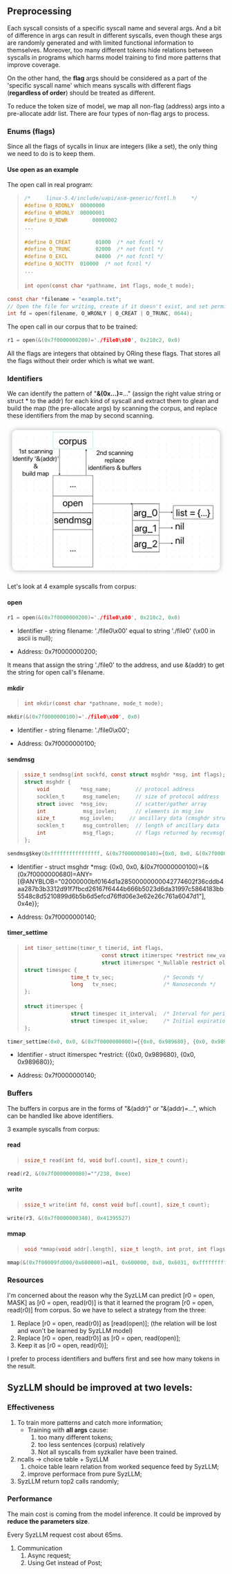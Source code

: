 ## Preprocessing

Each syscall consists of a specific syscall name and several args. And a bit of difference in args can result in different syscalls, even though these args are randomly generated and with limited functional information to themselves. Moreover, too many different tokens hide relations between syscalls in programs which harms model training to find more patterns that improve coverage. 

On the other hand, the **flag** args should be considered as a part of the 'specific syscall name' which means syscalls with different flags (**regardless of order**) should be treated as different. 

To reduce the token size of model, we map all non-flag (address) args into a pre-allocate addr list. There are four types of non-flag args to process.

### Enums (flags)

Since all the flags of sycalls in linux are integers (like a set), the only thing we need to do is to keep them.

#### Use open as an example

The open call in real program:

> ```c
> /*     linux-5.4/include/uapi/asm-generic/fcntl.h     */
> #define O_RDONLY	00000000
> #define O_WRONLY	00000001
> #define O_RDWR		00000002
> ...
>   
> #define O_CREAT		 01000	/* not fcntl */
> #define O_TRUNC		 02000	/* not fcntl */
> #define O_EXCL		 04000	/* not fcntl */
> #define O_NOCTTY	010000	/* not fcntl */
> ...
> 
> int open(const char *pathname, int flags, mode_t mode);
> ```

```c
const char *filename = "example.txt";  
// Open the file for writing, create if it doesn't exist, and set permissions to 0644
int fd = open(filename, O_WRONLY | O_CREAT | O_TRUNC, 0644);
```

The open call in our corpus that to be trained:

```c
r1 = open(&(0x7f0000000200)='./file0\x00', 0x210c2, 0x0)
```

All the flags are integers that obtained by ORing these flags. That stores all the flags without their order which is what we want.

### Identifiers

We can identify the pattern of "**&(0x...)=**..." (assign the right value string or struct * to the addr) for each kind of syscall and extract them to glean and build the map (the pre-allocate args) by scanning the corpus, and replace these identifiers from the map by second scanning.

![image-20240216220229314](../assets/preprocessing-design.png)

Let's look at 4 example syscalls from corpus:

#### open

```c
r1 = open(&(0x7f0000000200)='./file0\x00', 0x210c2, 0x0)
```

- Identifier - string filename: './file0\x00' equal to string './file0' (\x00 in ascii is null);

- Address: 0x7f0000000200;

It means that assign the string './file0' to the address, and use &(addr) to get the string for open call's filename.

#### mkdir

> ```c
> int mkdir(const char *pathname, mode_t mode);
> ```

```c
mkdir(&(0x7f0000000100)='./file0\x00', 0x0)
```

- Identifier - string filename: './file0\x00';

- Address: 0x7f0000000100;

#### sendmsg

> ```c
> ssize_t sendmsg(int sockfd, const struct msghdr *msg, int flags);
> struct msghdr {
>     void          *msg_name;        // protocol address
>     socklen_t      msg_namelen;     // size of protocol address
>     struct iovec  *msg_iov;         // scatter/gather array
>     int            msg_iovlen;      // elements in msg_iov
>     size_t        msg_iovlen;     // ancillary data (cmsghdr struct)
>     socklen_t      msg_controllen;  // length of ancillary data
>     int            msg_flags;       // flags returned by recvmsg()
> };
> ```

```c
sendmsg$key(0xffffffffffffffff, &(0x7f0000000140)={0x0, 0x0, &(0x7f0000000100)={&(0x7f0000000680)=ANY=[@ANYBLOB="02000000bf0164d1a28500000000042774602f36cddb4aa287b3b3312d91f7fbcd26167f6444b666b5023d6da31997c5864183bb5548c8d5210899d6b5b6d5efcd76ffd06e3e62e26c761a6047d1"], 0x4e}}, 0x0)
```

- Identifier - struct msghdr *msg: {0x0, 0x0, &(0x7f0000000100)={&(0x7f0000000680)=ANY=[@ANYBLOB="02000000bf0164d1a28500000000042774602f36cddb4aa287b3b3312d91f7fbcd26167f6444b666b5023d6da31997c5864183bb5548c8d5210899d6b5b6d5efcd76ffd06e3e62e26c761a6047d1"], 0x4e}};

- Address: 0x7f0000000140;

#### timer_settime

> ```c
> int timer_settime(timer_t timerid, int flags,
>                          const struct itimerspec *restrict new_value,
>                          struct itimerspec *_Nullable restrict old_value);
> struct timespec {
>                time_t tv_sec;                /* Seconds */
>                long   tv_nsec;               /* Nanoseconds */
> };
> 
> struct itimerspec {
>                struct timespec it_interval;  /* Interval for periodic timer */
>                struct timespec it_value;     /* Initial expiration */
> };
> ```

```c
timer_settime(0x0, 0x0, &(0x7f0000000000)={{0x0, 0x989680}, {0x0, 0x989680}}, 0x0)
```

- Identifier - struct itimerspec *restrict: {{0x0, 0x989680}, {0x0, 0x989680}};

- Address: 0x7f0000000140;

### Buffers

The buffers in corpus are in the forms of "&(addr)" or "&(addr)=...", which can be handled like above identifiers.

3 example syscalls from corpus:

#### read

> ```c
> ssize_t read(int fd, void buf[.count], size_t count);
> ```

```c
read(r2, &(0x7f0000000080)=""/238, 0xee)
```

#### write

> ```c
> ssize_t write(int fd, const void buf[.count], size_t count);
> ```

```c
write(r3, &(0x7f0000000340), 0x41395527)
```

#### mmap

> ```c
> void *mmap(void addr[.length], size_t length, int prot, int flags, int fd, off_t offset);
> ```

```c
mmap(&(0x7f00009fd000/0x600000)=nil, 0x600000, 0x0, 0x6031, 0xffffffffffffffff, 0x0)
```

### Resources

I'm concerned about the reason why the SyzLLM can predict [r0 = open, MASK] as [r0 = open, read(r0)] is that it learned the program [r0 = open, read(r0)] from corpus. So we have to select a strategy from the three:

1. Replace [r0 = open, read(r0)] as [read(open)]; (the relation will be lost and won't be learned by SyzLLM model)
2. Replace [r0 = open, read(r0)] as [r0 = open, read(open)];
3. Keep it as [r0 = open, read(r0)];

I prefer to process identifiers and buffers first and see how many tokens in the result.



## SyzLLM should be improved at two levels:

### Effectiveness

1. To train more patterns and catch more information;
   - Training with **all args** cause:
     1. too many different tokens;
     2. too less sentences (corpus) relatively
     3. Not all syscalls from syzkaller have been trained.
2. ncalls -> choice table + SyzLLM
   1. choice table learn relation from worked sequence feed by SyzLLM;
   2. improve performace from pure SyzLLM;
3. SyzLLM return top2 calls randomly; 



### Performance

The main cost is coming from the model inference. It could be improved by **reduce the parameters size**.

Every SyzLLM request cost about 65ms.

1. Communication
   1. Async request;
   2. Using Get instead of Post;